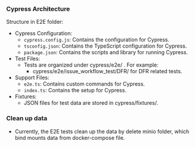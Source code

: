 
### Cypress Architecture

Structure in E2E folder:

- Cypress Configuration:
  - `cypress.config.js`: Contains the configuration for Cypress.
  - `tsconfig.json`: Contains the TypeScript configuration for Cypress.
  - `package.json`: Contains the scripts and library for running Cypress.
- Test Files:
  - Tests are organized under cypress/e2e/ . For example:
    - cypress/e2e/issue_workflow_test/DFR/ for DFR related tests.
- Support Files:
  - `e2e.ts`: Contains custom commands for Cypress.
  - `index.ts`: Contains the setup for Cypress.
- Fixtures:
  - JSON files for test data are stored in cypress/fixtures/.

### Clean up data

- Currently, the E2E tests clean up the data by delete minio folder, which bind mounts data from docker-compose file.
